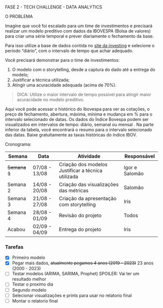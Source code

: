 FASE 2 - TECH CHALLENGE - DATA ANALYTICS

O PROBLEMA

Imagine que você foi escalado para um time de investimentos e precisará realizar um modelo preditivo com dados da IBOVESPA (Bolsa de valores) para criar uma série temporal e prever diariamente o fechamento da base.      


Para isso utilize a base de dados contida no [site da investing](https://br.investing.com/indices/bovespa-historical-data) e selecione o período “diário”, com o intervalo de tempo que achar adequado.

Você precisará demonstrar para o time de investimentos:

1. O modelo com o storytelling, desde a captura do dado até a entrega do modelo;
2. Justificar a técnica utilizada;
3. Atingir uma acuracidade adequada (acima de 70%).

> DICA: Utilize o maior intervalo de tempo possível para atingir maior acuracidade no modelo preditivo.


Aqui você pode acessar o histórico do Ibovespa para ver as cotações, o preço de fechamento, abertura, máxima, mínima e mudança em % para o intervalo selecionado de datas. Os dados do Índice Bovespa podem ser visualizados em intervalos de tempo: diário, semanal ou mensal . Na parte inferior da tabela, você encontrará o resumo para o intervalo selecionado das datas. Baixe gratuitamente as taxas históricas do índice IBOV.

Cronograma:

| Semana | Data | Atividade | Responsável |
| --- |--- | --- | --- |
| ~~Semana 1~~ |07/08 - 13/08 | Criação dos modelos Justificar a técnica utilizada| Igor e Salomão |
| Semana 2 | 14/08 - 20/08 | Criação das visualizações das métricas | Salomão |
| Semana 3 | 21/08 - 27/08 | Criação da apresentação com storytelling| Iris |
| Semana 4 | 28/08 - 01/09 | Revisão do projeto | Todos |
| Acabou | 02/09 - 04/09 | Entrega do projeto | Iris |


### Tarefas

- [x] Primeiro modelo
- [x] Pegar mais dados, ~~atualmente pegamos 4 anos (2019 - 2023)~~ 23 anos (2000 - 2023)
- [ ] Testar modelos (ARIMA, SARIMA, Prophet) SPOILER: Vai ter um resultado melhor
- [ ] Testar o proximo dia
- [ ] Segundo modelo
- [ ] Selecionar visualizações e prints para usar no relatorio final
- [ ] Montar o relatorio final